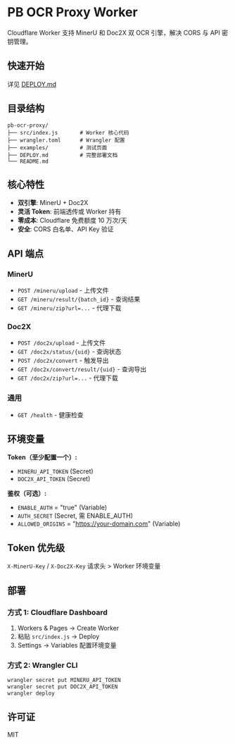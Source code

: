 # PB OCR Proxy Worker

Cloudflare Worker 支持 MinerU 和 Doc2X 双 OCR 引擎，解决 CORS 与 API 密钥管理。

## 快速开始

详见 [DEPLOY.md](./DEPLOY.md)

## 目录结构

```
pb-ocr-proxy/
├── src/index.js       # Worker 核心代码
├── wrangler.toml      # Wrangler 配置
├── examples/          # 测试页面
├── DEPLOY.md          # 完整部署文档
└── README.md
```

## 核心特性

- **双引擎**: MinerU + Doc2X
- **灵活 Token**: 前端透传或 Worker 持有
- **零成本**: Cloudflare 免费额度 10 万次/天
- **安全**: CORS 白名单、API Key 验证

## API 端点

### MinerU
- `POST /mineru/upload` - 上传文件
- `GET /mineru/result/{batch_id}` - 查询结果
- `GET /mineru/zip?url=...` - 代理下载

### Doc2X
- `POST /doc2x/upload` - 上传文件
- `GET /doc2x/status/{uid}` - 查询状态
- `POST /doc2x/convert` - 触发导出
- `GET /doc2x/convert/result/{uid}` - 查询导出
- `GET /doc2x/zip?url=...` - 代理下载

### 通用
- `GET /health` - 健康检查

## 环境变量

**Token（至少配置一个）:**
- `MINERU_API_TOKEN` (Secret)
- `DOC2X_API_TOKEN` (Secret)

**鉴权（可选）:**
- `ENABLE_AUTH` = "true" (Variable)
- `AUTH_SECRET` (Secret, 需 ENABLE_AUTH)
- `ALLOWED_ORIGINS` = "https://your-domain.com" (Variable)

## Token 优先级

`X-MinerU-Key` / `X-Doc2X-Key` 请求头 > Worker 环境变量

## 部署

### 方式 1: Cloudflare Dashboard
1. Workers & Pages → Create Worker
2. 粘贴 `src/index.js` → Deploy
3. Settings → Variables 配置环境变量

### 方式 2: Wrangler CLI
```bash
wrangler secret put MINERU_API_TOKEN
wrangler secret put DOC2X_API_TOKEN
wrangler deploy
```

## 许可证

MIT
